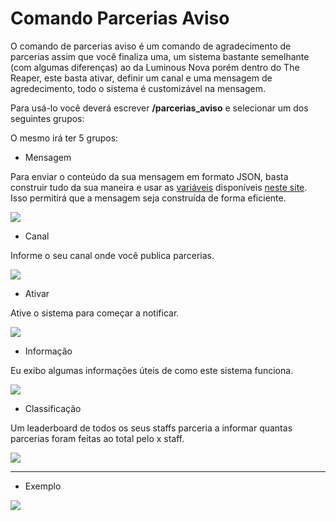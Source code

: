 # Comando Parcerias Aviso

O comando de parcerias aviso é um comando de agradecimento de parcerias assim que você finaliza uma, um sistema bastante semelhante (com algumas diferenças) ao da Luminous Nova porém dentro do The Reaper, este basta ativar, definir um canal e uma mensagem de agredecimento, todo o sistema é customizável na mensagem.

Para usá-lo você deverá escrever **/parcerias_aviso** e selecionar um dos seguintes grupos:

O mesmo irá ter 5 grupos:

- Mensagem

Para enviar o conteúdo da sua mensagem em formato JSON, basta construir tudo da sua maneira e usar as [variáveis](https://the-reaper-docs.aventuraland.repl.co/#/owners/partners) disponíveis [neste site](https://glitchii.github.io/embedbuilder/). Isso permitirá que a mensagem seja construída de forma eficiente.

<img src="https://i.imgur.com/9ljPqdy.png">

- Canal

Informe o seu canal onde você publica parcerias.

<img src="https://i.imgur.com/Teo0Cw7.png">

- Ativar

Ative o sistema para começar a notificar.

<img src="https://i.imgur.com/v8tIe5l.png">

- Informação

Eu exibo algumas informações úteis de como este sistema funciona.

<img src="https://i.imgur.com/oeRaNJB.png">

- Classificação

Um leaderboard de todos os seus staffs parceria a informar quantas parcerias foram feitas ao total pelo x staff.

<img src="https://i.imgur.com/nEkOmjm.png">

---

- Exemplo

<img src="https://i.imgur.com/JMD1XYI.png">
